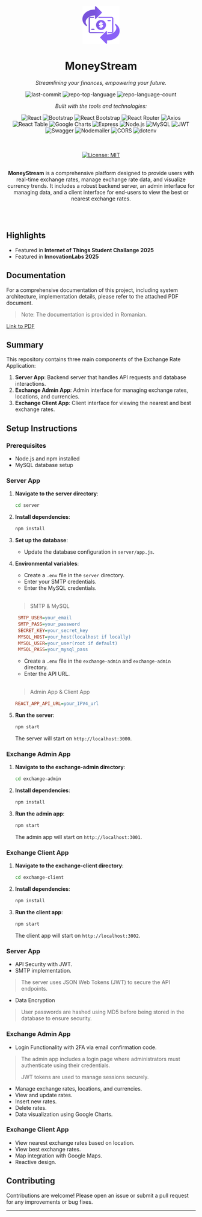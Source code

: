 <div align="center" class="text-center">
<img src="https://raw.githubusercontent.com/BogdanBargaoanu/ExchangeMonitor/refs/heads/main/exchange-client/src/Components/Assets/logo.png" style="width: 100px;">
<h1>MoneyStream</h1>
<p><em>Streamlining your finances, empowering your future.</em></p>

<img alt="last-commit" src="https://img.shields.io/github/last-commit/BogdanBargaoanu/MoneyStream?style=flat&logo=git&logoColor=white&color=0080ff">
<img alt="repo-top-language" src="https://img.shields.io/github/languages/top/BogdanBargaoanu/MoneyStream?style=flat&color=0080ff">
<img alt="repo-language-count" src="https://img.shields.io/github/languages/count/BogdanBargaoanu/MoneyStream?style=flat&color=0080ff">

<p><em>Built with the tools and technologies:</em></p>
<img alt="React" src="https://img.shields.io/badge/React-61DAFB.svg?style=flat&logo=React&logoColor=black">
<img alt="Bootstrap" src="https://img.shields.io/badge/Bootstrap-7952B3.svg?style=flat&logo=Bootstrap&logoColor=white">
<img alt="React Bootstrap" src="https://img.shields.io/badge/React%20Bootstrap-41E0FD.svg?style=flat&logo=React-Bootstrap&logoColor=black">
<img alt="React Router" src="https://img.shields.io/badge/React%20Router-CA4245.svg?style=flat&logo=React-Router&logoColor=white">
<img alt="Axios" src="https://img.shields.io/badge/Axios-5A29E4.svg?style=flat&logo=Axios&logoColor=white">
<img alt="React Table" src="https://img.shields.io/badge/React%20Table-FF4154.svg?style=flat&logo=React-Table&logoColor=white">
<img alt="Google Charts" src="https://img.shields.io/badge/Google%20Charts-4285F4.svg?style=flat&logo=Google-Chrome&logoColor=white">
<img alt="Express" src="https://img.shields.io/badge/Express-000000.svg?style=flat&logo=Express&logoColor=white">
<img alt="Node.js" src="https://img.shields.io/badge/Node.js-339933.svg?style=flat&logo=Node.js&logoColor=white">
<img alt="MySQL" src="https://img.shields.io/badge/MySQL-4479A1.svg?style=flat&logo=MySQL&logoColor=white">
<img alt="JWT" src="https://img.shields.io/badge/JWT-000000.svg?style=flat&logo=JSON-Web-Tokens&logoColor=white">
<img alt="Swagger" src="https://img.shields.io/badge/Swagger-85EA2D.svg?style=flat&logo=Swagger&logoColor=black">
<img alt="Nodemailer" src="https://img.shields.io/badge/Nodemailer-00F88E.svg?style=flat&logo=Mail.Ru&logoColor=white">
<img alt="CORS" src="https://img.shields.io/badge/CORS-6478FF.svg?style=flat&logo=Cross-Origin-Resource-Sharing&logoColor=white">
<img alt="dotenv" src="https://img.shields.io/badge/dotenv-ECD53F.svg?style=flat&logo=dotenv&logoColor=black">
<br>
<br>
<br>

[![License: MIT](https://img.shields.io/badge/License-MIT-purple.svg)](https://opensource.org/licenses/MIT)
<br>
<br>

**MoneyStream** is a comprehensive platform designed to provide users with real-time exchange rates, manage exchange rate data, and visualize currency trends. It includes a robust backend server, an admin interface for managing data, and a client interface for end-users to view the best or nearest exchange rates.

</div>
<br>
<br>




## Highlights
 - Featured in **Internet of Things Student Challange 2025**
 - Featured in **InnovationLabs 2025**

## Documentation 

For a comprehensive documentation of this project, including system architecture, implementation details, please refer to the attached PDF document.
> Note: The documentation is provided in Romanian.

[Link to PDF](https://github.com/BogdanBargaoanu/exchange/blob/main/documentation/exchange_platform_documentation.pdf)

## Summary

This repository contains three main components of the Exchange Rate Application:
1. **Server App**: Backend server that handles API requests and database interactions.
2. **Exchange Admin App**: Admin interface for managing exchange rates, locations, and currencies.
3. **Exchange Client App**: Client interface for viewing the nearest and best exchange rates.

## Setup Instructions

### Prerequisites

- Node.js and npm installed
- MySQL database setup

### Server App

1. **Navigate to the server directory**:
   ```bash
   cd server
   ```

2. **Install dependencies**:
   ```bash
   npm install
   ```

3. **Set up the database**:
   - Update the database configuration in `server/app.js`.

4. **Environmental variables**:
   - Create a `.env` file in the `server` directory.
   - Enter your SMTP credentials.
   - Enter the MySQL credentials.
   <br></br>
     
   > SMTP & MySQL
   ```ini
    SMTP_USER=your_email
    SMTP_PASS=your_password
    SECRET_KEY=your_secret_key
    MYSQL_HOST=your_host(localhost if locally)
    MYSQL_USER=your_user(root if default)
    MYSQL_PASS=your_mysql_pass
   ```   
   - Create a `.env` file in the `exchange-admin` and `exchange-admin` directory.
   - Enter the API URL.
   <br></br>
   > Admin App & Client App
   ```ini
   REACT_APP_API_URL=your_IPV4_url
   ```

5. **Run the server**:
   ```bash
   npm start
   ```

   The server will start on `http://localhost:3000`.

### Exchange Admin App

1. **Navigate to the exchange-admin directory**:
   ```bash
   cd exchange-admin
   ```

2. **Install dependencies**:
   ```bash
   npm install
   ```

3. **Run the admin app**:
   ```bash
   npm start
   ```

   The admin app will start on `http://localhost:3001`.

### Exchange Client App

1. **Navigate to the exchange-client directory**:
   ```bash
   cd exchange-client
   ```

2. **Install dependencies**:
   ```bash
   npm install
   ```

3. **Run the client app**:
   ```bash
   npm start
   ```

   The client app will start on `http://localhost:3002`.


### Server App
 - API Security with JWT.
 - SMTP implementation.
 > The server uses JSON Web Tokens (JWT) to secure the API endpoints.
 - Data Encryption
 > User passwords are hashed using MD5 before being stored in the database to ensure security.

### Exchange Admin App

- Login Functionality with 2FA via email confirmation code.
> The admin app includes a login page where administrators must authenticate using their credentials.
>
> JWT tokens are used to manage sessions securely.
- Manage exchange rates, locations, and currencies.
- View and update rates.
- Insert new rates.
- Delete rates.
- Data visualization using Google Charts.

### Exchange Client App

- View nearest exchange rates based on location.
- View best exchange rates.
- Map integration with Google Maps.
- Reactive design.

## Contributing

Contributions are welcome! Please open an issue or submit a pull request for any improvements or bug fixes.

---
